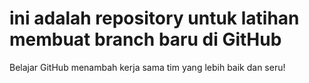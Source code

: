 # ini adalah repository untuk latihan membuat branch baru di GitHub
Belajar GitHub menambah kerja sama tim yang lebih baik dan seru!

